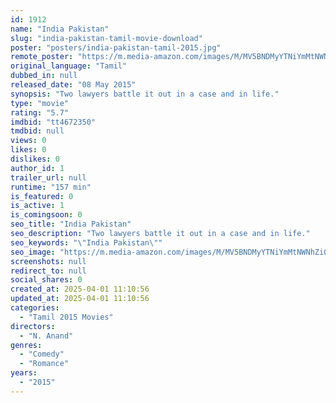 ```yaml
---
id: 1912
name: "India Pakistan"
slug: "india-pakistan-tamil-movie-download"
poster: "posters/india-pakistan-tamil-2015.jpg"
remote_poster: "https://m.media-amazon.com/images/M/MV5BNDMyYTNiYmMtNWNhZi00YTczLWIzOTctNzBiNmFkNjZkYzllXkEyXkFqcGc@._V1_SX300.jpg"
original_language: "Tamil"
dubbed_in: null
released_date: "08 May 2015"
synopsis: "Two lawyers battle it out in a case and in life."
type: "movie"
rating: "5.7"
imdbid: "tt4672350"
tmdbid: null
views: 0
likes: 0
dislikes: 0
author_id: 1
trailer_url: null
runtime: "157 min"
is_featured: 0
is_active: 1
is_comingsoon: 0
seo_title: "India Pakistan"
seo_description: "Two lawyers battle it out in a case and in life."
seo_keywords: "\"India Pakistan\""
seo_image: "https://m.media-amazon.com/images/M/MV5BNDMyYTNiYmMtNWNhZi00YTczLWIzOTctNzBiNmFkNjZkYzllXkEyXkFqcGc@._V1_SX300.jpg"
screenshots: null
redirect_to: null
social_shares: 0
created_at: 2025-04-01 11:10:56
updated_at: 2025-04-01 11:10:56
categories:
  - "Tamil 2015 Movies"
directors:
  - "N. Anand"
genres:
  - "Comedy"
  - "Romance"
years:
  - "2015"
---
```

